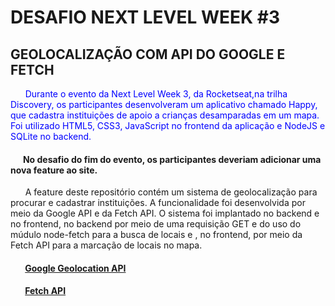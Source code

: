 # DESAFIO NEXT LEVEL WEEK #3
## GEOLOCALIZAÇÃO COM API DO GOOGLE E FETCH

<p style="color:blue;">&nbsp;&nbsp;&nbsp;&nbsp;&nbsp;&nbsp;Durante o evento da Next Level Week 3, da Rocketseat,na trilha Discovery, os participantes desenvolveram um aplicativo chamado Happy, que cadastra instituições de apoio a crianças desamparadas em um mapa. Foi utilizado HTML5, CSS3, JavaScript no frontend da aplicação e NodeJS e SQLite no backend.</p>

#### &nbsp;&nbsp;&nbsp;&nbsp;&nbsp;&nbsp;No desafio do fim do evento, os participantes deveriam adicionar uma nova feature ao site.

<p>&nbsp;&nbsp;&nbsp;&nbsp;&nbsp;&nbsp;A feature deste repositório contém um sistema de geolocalização para procurar e cadastrar instituições. A funcionalidade foi desenvolvida por meio da Google API e da Fetch API. O sistema foi implantado no backend e no frontend, no backend por meio de uma requisição GET e do uso do múdulo node-fetch para a busca de locais e , no frontend, por meio da Fetch API para a marcação de locais no mapa.</p>

#### &nbsp;&nbsp;&nbsp;&nbsp;&nbsp;&nbsp; [Google Geolocation API](https://developers.google.com/maps/documentation/geolocation/overview)


#### &nbsp;&nbsp;&nbsp;&nbsp;&nbsp;&nbsp; [Fetch API](https://developer.mozilla.org/pt-BR/docs/Web/API/Fetch_API/Using_Fetch)



